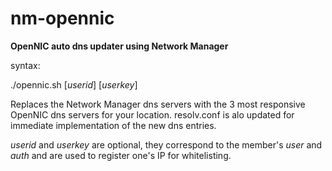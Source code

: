 # nm-opennic

**OpenNIC auto dns updater using Network Manager**

syntax:

./opennic.sh [*userid*] [*userkey*]

Replaces the Network Manager dns servers with the 3 most responsive OpenNIC dns servers for your location. resolv.conf is alo updated for immediate implementation of the new dns entries.

*userid* and *userkey* are optional, they correspond to the member's *user* and *auth* and are used to register one's IP for whitelisting.
